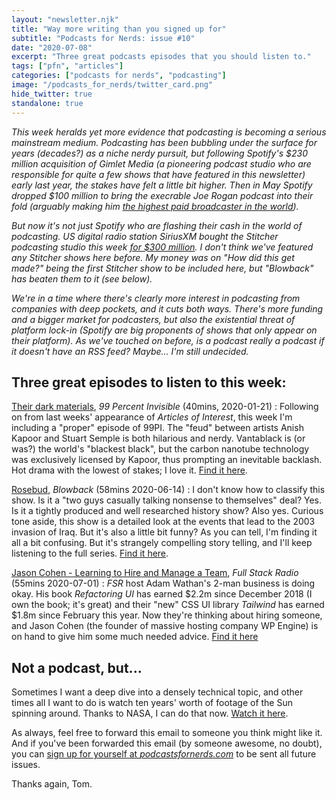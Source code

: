 ```yaml
---
layout: "newsletter.njk"
title: "Way more writing than you signed up for"
subtitle: "Podcasts for Nerds: issue #10"
date: "2020-07-08"
excerpt: "Three great podcasts episodes that you should listen to."
tags: ["pfn", "articles"]
categories: ["podcasts for nerds", "podcasting"]
image: "/podcasts_for_nerds/twitter_card.png"
hide_twitter: true
standalone: true
---
```


*This week heralds yet more evidence that podcasting is becoming a serious mainstream medium. Podcasting has been bubbling under the surface for years (decades?) as a niche nerdy pursuit, but following Spotify's $230 million acquisition of Gimlet Media (a pioneering podcast studio who are responsible for quite a few shows that have featured in this newsletter) early last year, the stakes have felt a little bit higher. Then in May Spotify dropped $100 million to bring the execrable Joe Rogan podcast into their fold (arguably making him [the highest paid broadcaster in the world](https://www.theguardian.com/media/2020/may/24/spotify-podcast-deal-the-joe-rogan-experience)).*

*But now it's not just Spotify who are flashing their cash in the world of podcasting. US digital radio station SiriusXM bought the Stitcher podcasting studio this week [for $300 million](https://www.wsj.com/articles/siriusxm-to-buy-stitcher-podcasting-unit-from-scripps-11594075192). I don't think we've featured any Stitcher shows here before. My money was on "How did this get made?" being the first Stitcher show to be included here, but "Blowback" has beaten them to it (see below).*

*We're in a time where there's clearly more interest in podcasting from companies with deep pockets, and it cuts both ways. There's more funding and a bigger market for podcasters, but also the existential threat of platform lock-in (Spotify are big proponents of shows that only appear on their platform). As we've touched on before, is a podcast really a podcast if it doesn't have an RSS feed? Maybe... I'm still undecided.*

## Three great episodes to listen to this week:

[Their dark materials](https://99percentinvisible.org/episode/their-dark-materials/), *99 Percent Invisible* (40mins, 2020-01-21)
: Following on from last weeks' appearance of *Articles of Interest*, this week I'm including a "proper" episode of 99PI. The "feud" between artists Anish Kapoor and Stuart Semple is both hilarious and nerdy. Vantablack is (or was?) the world's "blackest black", but the carbon nanotube technology was exclusively licensed by Kapoor, thus prompting an inevitable backlash. Hot drama with the lowest of stakes; I love it. [Find it here](https://99percentinvisible.org/episode/their-dark-materials/).

[Rosebud](https://blowback.show/), *Blowback* (58mins 2020-06-14)
: I don't know how to classify this show. Is it a "two guys casually talking nonsense to themselves" deal? Yes. Is it a tightly produced and well researched history show? Also yes. Curious tone aside, this show is a detailed look at the events that lead to the 2003 invasion of Iraq. But it's also a little bit funny? As you can tell, I'm finding it all a bit confusing. But it's strangely compelling story telling, and I'll keep listening to the full series. [Find it here](https://blowback.show/).

[Jason Cohen - Learning to Hire and Manage a Team](https://www.fullstackradio.com/episodes/142), *Full Stack Radio* (55mins 2020-07-01)
: *FSR* host Adam Wathan's 2-man business is doing okay. His book *Refactoring UI* has earned $2.2m since December 2018 (I own the book; it's great) and their "new" CSS UI library *Tailwind* has earned $1.8m since February this year. Now they're thinking about hiring someone, and Jason Cohen (the founder of massive hosting company WP Engine) is on hand to give him some much needed advice. [Find it here](https://www.fullstackradio.com/episodes/142)

## Not a podcast, but...

Sometimes I want a deep dive into a densely technical topic, and other times all I want to do is watch ten years' worth of footage of the Sun spinning around. Thanks to NASA, I can do that now. [Watch it here](https://www.youtube.com/watch?v=l3QQQu7QLoM).

As always, feel free to forward this email to someone you think might like it. And if you've been forwarded this email (by someone awesome, no doubt), you can [sign up for yourself at *podcastsfornerds.com*](https://podcastsfornerds.com/) to be sent all future issues.

Thanks again,
Tom.
